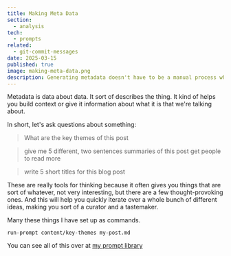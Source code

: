 ```yaml
---
title: Making Meta Data
section:
  - analysis
tech:
  - prompts
related:
  - git-commit-messages
date: 2025-03-15
published: true
image: making-meta-data.png
description: Generating metadata doesn't have to be a manual process when you can leverage AI prompts to produce multiple options quickly. Discover how to implement command-line tools that streamline metadata creation while maintaining your role as the final decision-maker.
---
```

Metadata is data about data. It sort of describes the thing. It kind of helps you build context or give it information about what it is that we're talking about.

In short, let's ask questions about something:

> What are the key themes of this post

>give me 5 different, two sentences summaries of this post get people to read more

> write 5 short titles for this blog post

These are really tools for thinking because it often gives you things that are sort of whatever, not very interesting, but there are a few thought-provoking ones. And this will help you quickly iterate over a whole bunch of different ideas, making you sort of a curator and a tastemaker.

Many these things I have set up as commands.

```
run-prompt content/key-themes my-post.md
```

You can see all of this over at [my prompt library](https://github.com/The-Focus-AI/prompt-library)
